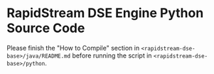 <!--
Copyright (c) 2024 RapidStream Design Automation, Inc. and contributors.
All rights reserved. The contributor(s) of this file has/have agreed to the
RapidStream Contributor License Agreement.
-->

# RapidStream DSE Engine Python Source Code

Please finish the "How to Compile" section in `<rapidstream-dse-base>/java/README.md` before running the script in `<rapidstream-dse-base>/python`.
